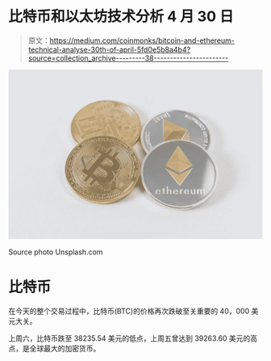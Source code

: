 # 比特币和以太坊技术分析 4 月 30 日

> 原文：<https://medium.com/coinmonks/bitcoin-and-ethereum-technical-analyse-30th-of-april-5fd0e5b8a4b4?source=collection_archive---------38----------------------->

![](img/83554523d37df68abdd8761896923c62.png)

Source photo Unsplash.com

# 比特币

在今天的整个交易过程中，比特币(BTC)的价格再次跌破至关重要的 40，000 美元大关。

上周六，比特币跌至 38235.54 美元的低点，上周五曾达到 39263.60 美元的高点，是全球最大的加密货币。